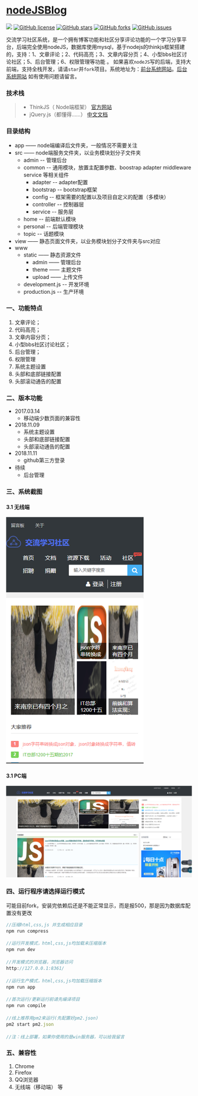 # [nodeJSBlog](https://github.com/saucxs/nodeJSBlog)
[![](https://img.shields.io/badge/Powered%20by-saucxs%20-brightgreen.svg)](https://github.com/saucxs/nodeJSBlog)
[![GitHub license](https://img.shields.io/github/license/saucxs/nodeJSBlog.svg)](https://github.com/saucxs/nodeJSBlog/blob/master/LICENSE)
[![GitHub stars](https://img.shields.io/github/stars/saucxs/nodeJSBlog.svg?style=popout)](https://github.com/saucxs/nodeJSBlog/stargazers)
[![GitHub forks](https://img.shields.io/github/forks/saucxs/nodeJSBlog.svg?style=popout)](https://github.com/saucxs/nodeJSBlog/network)
[![GitHub issues](https://img.shields.io/github/issues/saucxs/nodeJSBlog.svg?style=popout)](https://github.com/saucxs/nodeJSBlog/issues)

交流学习社区系统，是一个拥有博客功能和社区分享评论功能的一个学习分享平台，后端完全使用nodeJS，数据库使用mysql，基于nodejs的thinkjs框架搭建的，支持：1、文章评论；2、代码高亮；3、文章内容分页；4、小型bbs社区讨论社区；5、后台管理；6、权限管理等功能 。
如果喜欢`nodeJS`写的后端，支持大前端，支持全栈开发，请请`star`并`fork`项目。系统地址为：[前台系统网站](http://www.mwcxs.top)。[后台系统网站](http://www.mwcxs.top/admin)
如有使用问题请留言。

### 技术栈
> + ThinkJS（ Node端框架） [官方网站](https://thinkjs.org/)
> + jQuery.js（都懂得……）  [中文文档](http://jquery.cuishifeng.cn/)

### 目录结构

+ app    —— node端编译后文件夹，一般情况不需要关注
+ src    —— node端服务文件夹，以业务模块划分子文件夹
    - admin  -- 管理后台
    - common  -- 通用模块，放置主配置参数、boostrap adapter middleware service 等相关组件
        - adapter  -- adapter配置   
        - bootstrap -- bootstrap框架
        - config -- 框架需要的配置以及项目自定义的配置（多模块）  
        - controller -- 控制器层
        - service -- 服务层
    - home -- 前端默认模块
    - personal --  后端管理模块
    - topic -- 话题模块     
+ view   —— 静态页面文件夹，以业务模块划分子文件夹与src对应
+ www
    - static —— 静态资源文件
        - admin —— 管理后台
        - theme  —— 主题文件
        - upload —— 上传文件
    - development.js  -- 开发环境
    - production.js   -- 生产环境    

### 一、功能特点
1. 文章评论；
2. 代码高亮；
3. 文章内容分页；
4. 小型bbs社区讨论社区；
5. 后台管理；
6. 权限管理
7. 系统主题设置
8. 头部和底部链接配置
9. 头部滚动通告的配置

### 二、版本功能
+ 2017.03.14
   - 移动端少数页面的兼容性
+ 2018.11.09
    - 系统主题设置
    - 头部和底部链接配置
    - 头部滚动通告的配置
+ 2018.11.11    
    - github第三方登录
+ 待续   
    - 后台管理

### 三、系统截图
#### 3.1 无线端
![image](./screen-pic.png)
#### 3.1 PC端
![image](./screen-pic-2.png)

### 四、运行程序请选择运行模式
可能目前fork，安装完依赖后还是不能正常显示，而是报500，那是因为数据库配置没有更改
```javascript
//压缩html,css,js 并生成相应目录
npm run compress

//运行开发模式，html,css,js均加载未压缩版本
npm run dev  

//开发模式的浏览器，浏览器访问
http://127.0.0.1:8361/

//运行生产模式，html,css,js均加载压缩版本
npm run app  

//首次运行/更新运行前请先编译项目
npm run compile

//线上推荐用pm2来运行(先配置好pm2.json)
pm2 start pm2.json

//注：线上部署，如果你使用的是win服务器，可以给我留言
```
### 五、兼容性
1. Chrome
2. Firefox
3. QQ浏览器
4. 无线端（移动端）
等
